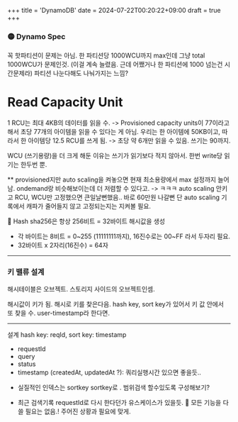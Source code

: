 +++
title = 'DynamoDB'
date = 2024-07-22T00:20:22+09:00
draft = true
+++


### 🟡 Dynamo Spec

꼭 핫파티션이 문제는 아님.
한 파티션당 1000WCU까지 max인데
그냥 total 1000WCU가 문제인것. (이걸 계속 늘렸음. 근데 어쨌거나 한 파티션에 1000 넘는건 시간문제라)
파티션 나눈다해도 나눠가지는 느낌?


# Read Capacity Unit
1 RCU는 최대 4KB의 데이터를 읽을 수. 
-> Provisioned capacity units이 77이라고 해서 초당 77개의 아이템을 읽을 수 있다는 게 아님. 
우리는 한 아이템에 50KB이고, 따라서 한 아이템당 12.5 RCU를 쓰게 됨.
-> 초당 약 6개만 읽을 수 있음.
쓰기는 90까지.

WCU (쓰기용량)을 더 크게 해둔 이유는
쓰기가 읽기보다 적지 않아서.
한번 write당 읽기는 한두번 뿐.

** provisioned지만 auto scaling을 켜놓으면
현재 최소용량에서 max 설정까지 늘어남.
ondemand랑 비슷해보이는데 더 저렴할 수 있다고.
-> ㅋㅋㅋ auto scaling 안키고 RCU, WCU만 고정했으면 큰일날뻔했음.. 바로 60만원 나갈뻔
단 auto scaling 기록에서 캐파가 줄어들지 않고 고정되는지는 지켜볼 필요.


💎 Hash
sha256은 항상 256비트 = 32바이트 해시값을 생성
- 각 바이트는 8비트 = 0~255 (11111111까지), 
16진수로는 00~FF 라서 두자리 필요.
- 32바이트 x 2자리(16진수) = 64자

---

### 키 밸류 설계
해시테이블은 오브젝트.
스토리지 사이드의 오브젝트인셈.

해시값이 키가 됨.
해시로 키를 찾은다음.
hash key, sort key가 있어서 
키 값 안에서 또 찾을 수.
user-timestamp라 한다면.

---
설계
hash key: reqId,
sort key: timestamp

- requestId
- query
- status 
- timestamp (createdAt, updatedAt ?): 쿼리실행시간 있으면 좋을듯..


* 실질적인 인덱스는 sortkey
sortkey로 .
범위검색 할수있도록 구성해보기?
- 최근 검색기록 requestId로 다시 한다던가 유스케이스가 있을듯.
💎 모든 기능을 다 쓸 필요는 없음.! 주어진 상황과 필요에 맞게.



